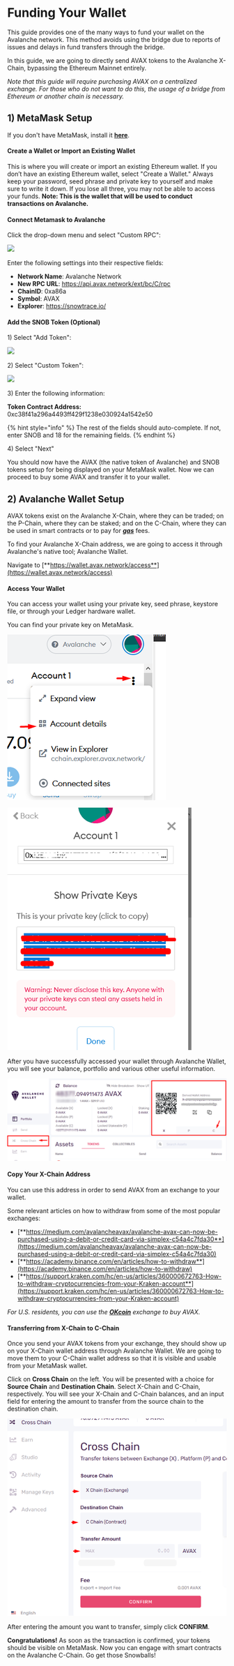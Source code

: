 # Funding Your Wallet

This guide provides one of the many ways to fund your wallet on the Avalanche network. This method avoids using the bridge due to reports of issues and delays in fund transfers through the bridge.

In this guide, we are going to directly send AVAX tokens to the Avalanche X-Chain, bypassing the Ethereum Mainnet entirely.

_Note that this guide will require purchasing AVAX on a centralized exchange. For those who do not want to do this, the usage of a bridge from Ethereum or another chain is necessary._

## 1) MetaMask Setup

If you don't have MetaMask, install it [**here**](https://metamask.io/download).

#### Create a Wallet or Import an Existing Wallet

This is where you will create or import an existing Ethereum wallet. If you don’t have an existing Ethereum wallet, select "Create a Wallet." Always keep your password, seed phrase and private key to yourself and make sure to write it down. If you lose all three, you may not be able to access your funds. **Note: This is the wallet that will be used to conduct transactions on Avalanche.**

#### Connect Metamask to Avalanche

Click the drop-down menu and select "Custom RPC":

![](https://pangolin.exchange/tutorials/getting-started/001.png)

Enter the following settings into their respective fields:

* **Network Name**: Avalanche Network
* **New RPC URL**: https://api.avax.network/ext/bc/C/rpc
* **ChainID**: 0xa86a
* **Symbol**: AVAX
* **Explorer**: https://snowtrace.io/

#### Add the SNOB Token (Optional)

1\) Select "Add Token":

![](https://pangolin.exchange/tutorials/getting-started/002.png)

2\) Select "Custom Token":

![](https://pangolin.exchange/tutorials/getting-started/003.png)

3\) Enter the following information:

**Token Contract Address:** 0xc38f41a296a4493ff429f1238e030924a1542e50

{% hint style="info" %}
The rest of the fields should auto-complete. If not, enter SNOB and 18 for the remaining fields.
{% endhint %}

4\) Select "Next"

You should now have the AVAX (the native token of Avalanche) and SNOB tokens setup for being displayed on your MetaMask wallet. Now we can proceed to buy some AVAX and transfer it to your wallet.

## 2) Avalanche Wallet Setup

AVAX tokens exist on the Avalanche X-Chain, where they can be traded; on the P-Chain, where they can be staked; and on the C-Chain, where they can be used in smart contracts or to pay for [_**gas**_](https://snowballs.gitbook.io/snowball-docs/resources/defi-glossary#gas) fees.

To find your Avalanche X-Chain address, we are going to access it through Avalanche's native tool; Avalanche Wallet.

Navigate to [**https://wallet.avax.network/access**](https://wallet.avax.network/access)

#### Access Your Wallet

You can access your wallet using your private key, seed phrase, keystore file, or through your Ledger hardware wallet.

You can find your private key on MetaMask.

![Menu > Account Details > Export Private Key](../../.gitbook/assets/image.png)

![Copy Your Private Key](<../../.gitbook/assets/image (1).png>)

After you have successfully accessed your wallet through Avalanche Wallet, you will see your balance, portfolio and various other useful information.

![](<../../.gitbook/assets/image (2).png>)

#### Copy Your X-Chain Address

You can use this address in order to send AVAX from an exchange to your wallet.

Some relevant articles on how to withdraw from some of the most popular exchanges:

* [**https://medium.com/avalancheavax/avalanche-avax-can-now-be-purchased-using-a-debit-or-credit-card-via-simplex-c54a4c7fda30**](https://medium.com/avalancheavax/avalanche-avax-can-now-be-purchased-using-a-debit-or-credit-card-via-simplex-c54a4c7fda30)
* [**https://academy.binance.com/en/articles/how-to-withdraw**](https://academy.binance.com/en/articles/how-to-withdraw)
* [**https://support.kraken.com/hc/en-us/articles/360000672763-How-to-withdraw-cryptocurrencies-from-your-Kraken-account**](https://support.kraken.com/hc/en-us/articles/360000672763-How-to-withdraw-cryptocurrencies-from-your-Kraken-account)

_For U.S. residents, you can use the _[_**OKcoin**_](https://www.okcoin.com)_ exchange to buy AVAX._

#### Transferring from X-Chain to C-Chain

Once you send your AVAX tokens from your exchange, they should show up on your X-Chain wallet address through Avalanche Wallet. We are going to move them to your C-Chain wallet address so that it is visible and usable from your MetaMask wallet.

Click on **Cross Chain** on the left. You will be presented with a choice for **Source Chain** and **Destination Chain**. Select X-Chain and C-Chain, respectively. You will see your X-Chain and C-Chain balances, and an input field for entering the amount to transfer from the source chain to the destination chain.

![](<../../.gitbook/assets/image (3).png>)

After entering the amount you want to transfer, simply click **CONFIRM**.

**Congratulations!** As soon as the transaction is confirmed, your tokens should be visible on MetaMask. Now you can engage with smart contracts on the Avalanche C-Chain. Go get those Snowballs!
